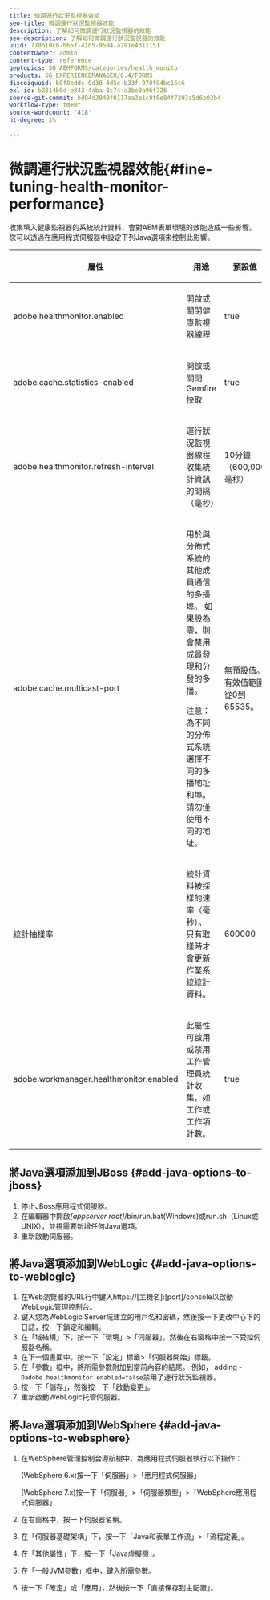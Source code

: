 ```yaml
---
title: 微調運行狀況監視器效能
seo-title: 微調運行狀況監視器效能
description: 了解如何微調運行狀況監視器的效能
seo-description: 了解如何微調運行狀況監視器的效能
uuid: 770b10cb-065f-41b5-9594-a291e4311151
contentOwner: admin
content-type: reference
geptopics: SG_AEMFORMS/categories/health_monitor
products: SG_EXPERIENCEMANAGER/6.4/FORMS
discoiquuid: b8f8bddc-0d38-4d5e-b33f-978f04bc16c6
exl-id: b2814b0d-e843-4aba-8c74-a3be0a96f726
source-git-commit: bd94d3949f0117aa3e1c9f0e84f7293a5d6b03b4
workflow-type: tm+mt
source-wordcount: '418'
ht-degree: 1%

---
```


# 微調運行狀況監視器效能{#fine-tuning-health-monitor-performance}

收集填入健康監視器的系統統計資料，會對AEM表單環境的效能造成一些影響。 您可以透過在應用程式伺服器中設定下列Java選項來控制此影響。

<table> 
 <thead> 
  <tr> 
   <th><p>屬性</p></th> 
   <th><p>用途</p></th> 
   <th><p>預設值</p></th> 
  </tr> 
 </thead> 
 <tbody>
  <tr> 
   <td><p>adobe.healthmonitor.enabled</p></td> 
   <td><p>開啟或關閉健康監視器線程</p></td> 
   <td><p>true</p></td> 
  </tr> 
  <tr> 
   <td><p>adobe.cache.statistics-enabled</p></td> 
   <td><p>開啟或關閉Gemfire快取</p></td> 
   <td><p>true</p></td> 
  </tr> 
  <tr> 
   <td><p>adobe.healthmonitor.refresh-interval</p></td> 
   <td><p>運行狀況監視器線程收集統計資訊的間隔（毫秒）</p></td> 
   <td><p>10分鐘（600,000毫秒）</p></td> 
  </tr> 
  <tr> 
   <td><p>adobe.cache.multicast-port</p></td> 
   <td><p>用於與分佈式系統的其他成員通信的多播埠。 如果設為零，則會禁用成員發現和分發的多播。 </p><p>注意：為不同的分佈式系統選擇不同的多播地址和埠。 請勿僅使用不同的地址。</p></td> 
   <td><p>無預設值。 有效值範圍從0到65535。</p></td> 
  </tr> 
  <tr> 
   <td><p>統計抽樣率</p></td> 
   <td><p>統計資料被採樣的速率（毫秒）。 只有取樣時才會更新作業系統統計資料。</p></td> 
   <td><p>600000</p></td> 
  </tr> 
  <tr> 
   <td><p>adobe.workmanager.healthmonitor.enabled</p></td> 
   <td><p>此屬性可啟用或禁用工作管理員統計收集，如工作或工作項計數。</p></td> 
   <td><p>true</p></td> 
  </tr> 
 </tbody> 
</table>

## 將Java選項添加到JBoss {#add-java-options-to-jboss}

1. 停止JBoss應用程式伺服器。
1. 在編輯器中開啟&#x200B;*[appserver root]*/bin/run.bat(Windows)或run.sh（Linux或UNIX），並視需要新增任何Java選項。
1. 重新啟動伺服器。

## 將Java選項添加到WebLogic {#add-java-options-to-weblogic}

1. 在Web瀏覽器的URL行中鍵入https://[主機名]:[port]/console以啟動WebLogic管理控制台。
1. 鍵入您為WebLogic Server域建立的用戶名和密碼，然後按一下更改中心下的日誌，按一下鎖定和編輯。
1. 在「域結構」下，按一下「環境」>「伺服器」，然後在右窗格中按一下受控伺服器名稱。
1. 在下一個畫面中，按一下「設定」標籤>「伺服器開始」標籤。
1. 在「參數」框中，將所需參數附加到當前內容的結尾。 例如， adding - `Dadobe.healthmonitor.enabled=false`禁用了運行狀況監視器。
1. 按一下「儲存」，然後按一下「啟動變更」。
1. 重新啟動WebLogic托管伺服器。

## 將Java選項添加到WebSphere {#add-java-options-to-websphere}

1. 在WebSphere管理控制台導航樹中，為應用程式伺服器執行以下操作：

   (WebSphere 6.x)按一下「伺服器」>「應用程式伺服器」

   (WebSphere 7.x)按一下「伺服器」>「伺服器類型」>「WebSphere應用程式伺服器」

1. 在右窗格中，按一下伺服器名稱。
1. 在「伺服器基礎架構」下，按一下「Java和表單工作流」>「流程定義」。
1. 在「其他屬性」下，按一下「Java虛擬機」。
1. 在「一般JVM參數」框中，鍵入所需參數。
1. 按一下「確定」或「應用」，然後按一下「直接保存到主配置」。
